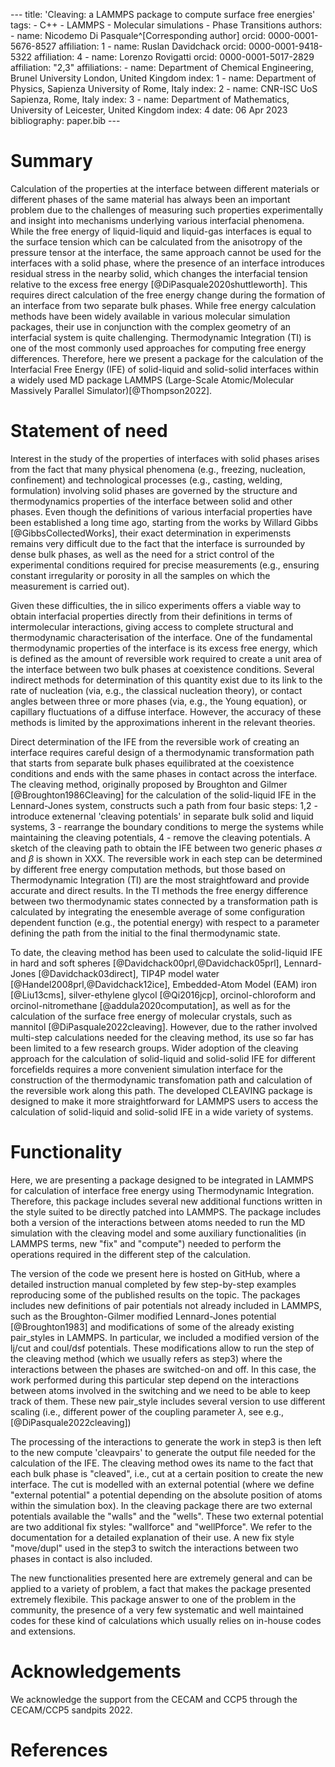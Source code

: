 --- title: 'Cleaving: a LAMMPS package to compute surface free energies' tags: - C++ - LAMMPS - Molecular simulations -
Phase Transitions authors: - name: Nicodemo Di Pasquale^[Corresponding author] orcid:  0000-0001-5676-8527 affiliation:
1 - name: Ruslan Davidchack orcid: 0000-0001-9418-5322 affiliation: 4 - name: Lorenzo Rovigatti orcid:
0000-0001-5017-2829 affiliation: "2,3" affiliations: - name: Department of Chemical Engineering, Brunel University
London, United Kingdom index: 1 - name: Department of Physics, Sapienza University of Rome, Italy index: 2 - name:
CNR-ISC UoS Sapienza, Rome, Italy index: 3 - name: Department of Mathematics, University of Leicester, United Kingdom
index: 4 date: 06 Apr 2023 bibliography: paper.bib ---

# Summary

Calculation of the properties at the interface between different materials or different phases of the same material has
always been an important problem due to the challenges of measuring such properties experimentally and insight into
mechanisms underlying various interfacial phenomena. While the free energy of liquid-liquid and liquid-gas interfaces is
equal to the surface tension which can be calculated from the anisotropy of the pressure tensor at the interface, the
same approach cannot be used for the interfaces with a solid phase, where the presence of an interface introduces
residual stress in the nearby solid, which changes the interfacial tension relative to the excess free energy
[@DiPasquale2020shuttleworth].  This requires direct calculation of the free energy change during the formation of an
interface from two separate bulk phases.  While free energy calculation methods have been widely available in various
molecular simulation packages, their use in conjunction with the complex geometry of an interfacial system is quite
challenging.  Thermodynamic Integration (TI) is one of the most commonly used approaches for computing free energy
differences.  Therefore, here we present a package for the calculation of the Interfacial Free Energy (IFE) of
solid-liquid and solid-solid interfaces within a widely used MD package LAMMPS (Large-Scale Atomic/Molecular Massively
Parallel Simulator)[@Thompson2022].

# Statement of need

Interest in the study of the properties of interfaces with solid phases arises from the fact that many physical
phenomena (e.g., freezing, nucleation, confinement) and technological processes (e.g., casting, welding, formulation)
involving solid phases are governed by the structure and thermodynamics properties of the interface between solid and
other phases.  Even though the definitions of various interfacial properties have been established a long time ago,
starting from the works by Willard Gibbs [@GibbsCollectedWorks], their exact determination in experimensts remains very
difficult due to the fact that the interface is surrounded by dense bulk phases, as well as the need for a strict
control of the experimental conditions required for precise measurements (e.g., ensuring constant irregularity or
porosity in all the samples on which the measurement is carried out).

Given these difficulties, the in silico experiments offers a viable way to obtain interfacial properties directly from
their definitions in terms of intermolecular interactions, giving access to complete structural and thermodynamic
characterisation of the interface.  One of the fundamental thermodynamic properties of the interface is its excess free
energy, which is defined as the amount of reversible work required to create a unit area of the interface between two
bulk phases at coexistence conditions.  Several indirect methods for determination of this quantity exist due to its
link to the rate of nucleation (via, e.g., the classical nucleation theory), or contact angles between three or more
phases (via, e.g., the Young equation), or capillary fluctuations of a diffuse interface. However, the accuracy of these
methods is limited by the approximations inherent in the relevant theories.

Direct determination of the IFE from the reversible work of creating an interface requires careful design of a
thermodynamic transformation path that starts from separate bulk phases equilibrated at the coexistence conditions and
ends with the same phases in contact across the interface.  The cleaving method, originally proposed by Broughton and
Gilmer [@Broughton1986Cleaving] for the calculation of the solid-liquid IFE in the Lennard-Jones system, constructs such
a path from four basic steps: 1,2 - introduce extenernal 'cleaving potentials' in separate bulk solid and liquid
systems, 3 - rearrange the boundary conditions to merge the systems while maintaining the cleaving potentials, 4 -
remove the cleaving potentials.  A sketch of the cleaving path to obtain the IFE between two generic phases $\alpha$ and
$\beta$ is shown in XXX.  The reversible work in each step can be determined by different free energy computation
methods, but those based on Thermodynamic Integration (TI) are the most straightfoward and provide accurate and direct
results. In the TI methods the free energy difference between two thermodynamic states connected by a transformation
path is calculated by integrating the enesemble average of some configuration dependent function (e.g., the potential
energy) with respect to a parameter defining the path from the initial to the final thermodynamic state.

To date, the cleaving method has been used to calculate the solid-liquid IFE in hard and soft spheres
[@Davidchack00prl,@Davidchack05prl], Lennard-Jones [@Davidchack03direct], TIP4P model water
[@Handel2008prl,@Davidchack12ice], Embedded-Atom Model (EAM) iron [@Liu13cms], silver-ethylene glycol [@Qi2016jcp],
orcinol-chloroform and orcinol-nitromethane [@addula2020computation], as well as for the calculation of the surface free
energy of molecular crystals, such as mannitol [@DiPasquale2022cleaving].  However, due to the rather involved
multi-step calculations needed for the cleaving method, its use so far has been limited to a few research groups.  Wider
adoption of the cleaving approach for the calculation of solid-liquid and solid-solid IFE for different forcefields
requires a more convenient simulation interface for the construction of the thermodynamic transfomation path and
calculation of the reversible work along this path.  The developed CLEAVING package is designed to make it more
straightforward for LAMMPS users to access the calculation of solid-liquid and solid-solid IFE in a wide variety of
systems.

# Functionality

Here, we are presenting a package designed to be integrated in LAMMPS for calculation of interface free energy using
Thermodynamic Integration. Therefore, this package includes several new additional functions written in the style suited
to be directly patched into LAMMPS. The package includes both a version of the interactions between atoms needed to run
the MD simulation with the cleaving model and some auxiliary functionalities (in LAMMPS terms, new "fix" and "compute")
needed to perform the operations required in the different step of the calculation.

The version of the code we present here is hosted on GitHub, where a detailed instruction manual completed by few
step-by-step examples reproducing some of the published results on the topic. The packages includes new definitions of
pair potentials not already included in LAMMPS, such as the Broughton-Gilmer modified Lennard-Jones potential
[@Broughton1983] and modifications of some of the already existing pair_styles in LAMMPS. In particular, we included a
modified version of the lj/cut and coul/dsf potentials. These modifications allow to run the step of the cleaving method
(which we usually refers as step3) where the interactions between the phases are switched-on and off. In this case, the
work performed during this particular step depend on the interactions between atoms involved in the switching and we
need to be able to keep track of them. These new pair_style includes several version to use different scaling (i.e.,
different power of the coupling parameter $\lambda$, see e.g., [@DiPasquale2022cleaving])

The processing of the interactions to generate the work in step3 is then left to the new compute 'cleavpairs' to
generate the output file needed for the calculation of the IFE. The cleaving method owes its name to the fact that 
each bulk phase is "cleaved", i.e., cut at a certain position to create the new interface. The cut is modelled with an
external potential (where we define "external potential" a potential depending on the absolute position of atoms within
the simulation box). In the cleaving package there are two external potentials available the "walls" and the "wells".
These two external potential are two additional fix styles: "wallforce" and "wellPforce". We refer to the documentation
for a detailed explanation of their use. A new fix style "move/dupl" used in the step3 to switch the interactions between two phases in contact is also included.

The new functionalities presented here are extremely general and can be applied to a variety of problem, a fact that
makes the package presented extremely flexibile. This package answer to one of the problem in the community, the
presence of a very few systematic and well maintained codes for these kind of calculations which usually relies on
in-house codes and extensions.


# Acknowledgements

We acknowledge the support from the CECAM and CCP5 through the CECAM/CCP5 sandpits 2022.

# References

